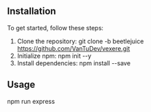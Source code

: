 ## Installation
To get started, follow these steps:
1. Clone the repository:
git clone -b beetlejuice https://github.com/VanTuDev/vexere.git
2. Initialize npm:
npm init --y
3. Install dependencies:
npm install --save
## Usage
npm run express


